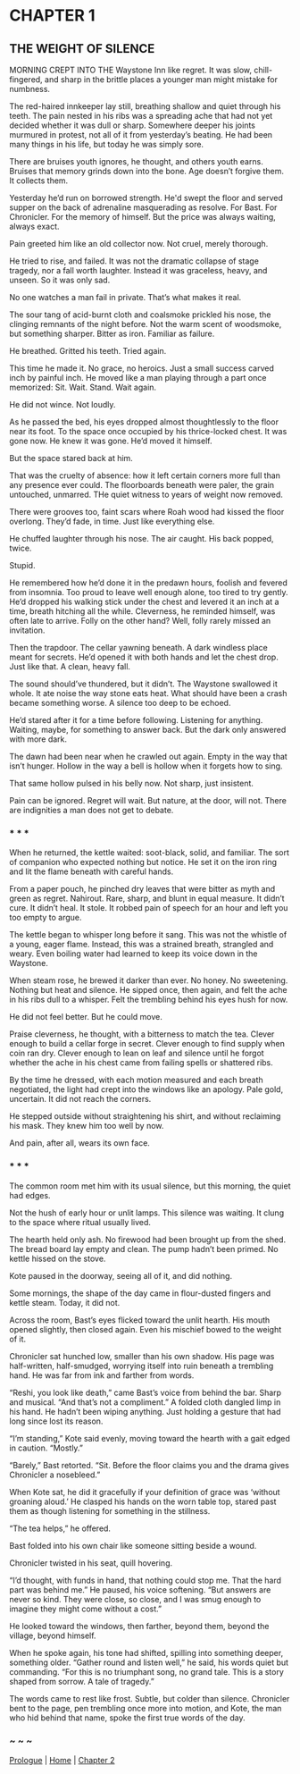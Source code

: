 # CHAPTER 1  

## THE WEIGHT OF SILENCE  

MORNING CREPT INTO THE Waystone Inn like regret. It was slow, chill-fingered, and sharp in the brittle places a younger man might mistake for numbness.

The red-haired innkeeper lay still, breathing shallow and quiet through his teeth. The pain nested in his ribs was a spreading ache that had not yet decided whether it was dull or sharp. Somewhere deeper his joints murmured in protest, not all of it from yesterday’s beating. He had been many things in his life, but today he was simply sore.

There are bruises youth ignores, he thought, and others youth earns. Bruises that memory grinds down into the bone. Age doesn’t forgive them. It collects them.

Yesterday he’d run on borrowed strength. He'd swept the floor and served supper on the back of adrenaline masquerading as resolve. For Bast. For Chronicler. For the memory of himself. But the price was always waiting, always exact.

Pain greeted him like an old collector now. Not cruel, merely thorough.

He tried to rise, and failed. It was not the dramatic collapse of stage tragedy, nor a fall worth laughter. Instead it was graceless, heavy, and unseen. So it was only sad.

No one watches a man fail in private. That’s what makes it real.

The sour tang of acid-burnt cloth and coalsmoke prickled his nose, the clinging remnants of the night before. Not the warm scent of woodsmoke, but something sharper. Bitter as iron. Familiar as failure.

He breathed. Gritted his teeth. Tried again.

This time he made it. No grace, no heroics. Just a small success carved inch by painful inch. He moved like a man playing through a part once memorized: Sit. Wait. Stand. Wait again.

He did not wince. Not loudly.

As he passed the bed, his eyes dropped almost thoughtlessly to the floor near its foot. To the space once occupied by his thrice-locked chest. It was gone now. He knew it was gone. He’d moved it himself.

But the space stared back at him.

That was the cruelty of absence: how it left certain corners more full than any presence ever could. The floorboards beneath were paler, the grain untouched, unmarred. THe quiet witness to years of weight now removed.

There were grooves too, faint scars where Roah wood had kissed the floor overlong. They’d fade, in time. Just like everything else.

He chuffed laughter through his nose. The air caught. His back popped, twice.

Stupid.

He remembered how he’d done it in the predawn hours, foolish and fevered from insomnia. Too proud to leave well enough alone, too tired to try gently. He’d dropped his walking stick under the chest and levered it an inch at a time, breath hitching all the while. Cleverness, he reminded himself, was often late to arrive. Folly on the other hand? Well, folly rarely missed an invitation.

Then the trapdoor. The cellar yawning beneath. A dark windless place meant for secrets. He’d opened it with both hands and let the chest drop. Just like that. A clean, heavy fall.

The sound should’ve thundered, but it didn’t. The Waystone swallowed it whole. It ate noise the way stone eats heat. What should have been a crash became something worse. A silence too deep to be echoed.

He’d stared after it for a time before following. Listening for anything. Waiting, maybe, for something to answer back. But the dark only answered with more dark.

The dawn had been near when he crawled out again. Empty in the way that isn’t hunger. Hollow in the way a bell is hollow when it forgets how to sing.

That same hollow pulsed in his belly now. Not sharp, just insistent.

Pain can be ignored. Regret will wait. But nature, at the door, will not. There are indignities a man does not get to debate.

### * * *

When he returned, the kettle waited: soot-black, solid, and familiar. The sort of companion who expected nothing but notice. He set it on the iron ring and lit the flame beneath with careful hands.

From a paper pouch, he pinched dry leaves that were bitter as myth and green as regret. Nahirout. Rare, sharp, and blunt in equal measure. It didn’t cure. It didn’t heal. It stole. It robbed pain of speech for an hour and left you too empty to argue.

The kettle began to whisper long before it sang. This was not the whistle of a young, eager flame. Instead, this was a strained breath, strangled and weary. Even boiling water had learned to keep its voice down in the Waystone.

When steam rose, he brewed it darker than ever. No honey. No sweetening. Nothing but heat and silence. He sipped once, then again, and felt the ache in his ribs dull to a whisper. Felt the trembling behind his eyes hush for now.

He did not feel better. But he could move.

Praise cleverness, he thought, with a bitterness to match the tea. Clever enough to build a cellar forge in secret. Clever enough to find supply when coin ran dry. Clever enough to lean on leaf and silence until he forgot whether the ache in his chest came from failing spells or shattered ribs.

By the time he dressed, with each motion measured and each breath negotiated, the light had crept into the windows like an apology. Pale gold, uncertain. It did not reach the corners.

He stepped outside without straightening his shirt, and without reclaiming his mask. They knew him too well by now.

And pain, after all, wears its own face. 

### * * *

The common room met him with its usual silence, but this morning, the quiet had edges.

Not the hush of early hour or unlit lamps. This silence was waiting. It clung to the space where ritual usually lived.

The hearth held only ash. No firewood had been brought up from the shed. The bread board lay empty and clean. The pump hadn’t been primed. No kettle hissed on the stove.

Kote paused in the doorway, seeing all of it, and did nothing.

Some mornings, the shape of the day came in flour-dusted fingers and kettle steam. Today, it did not.

Across the room, Bast’s eyes flicked toward the unlit hearth. His mouth opened slightly, then closed again. Even his mischief bowed to the weight of it. 

Chronicler sat hunched low, smaller than his own shadow. His page was half-written, half-smudged, worrying itself into ruin beneath a trembling hand. He was far from ink and farther from words.

“Reshi, you look like death,” came Bast’s voice from behind the bar. Sharp and musical. “And that’s not a compliment.” A folded cloth dangled limp in his hand. He hadn’t been wiping anything. Just holding a gesture that had long since lost its reason.

“I’m standing,” Kote said evenly, moving toward the hearth with a gait edged in caution. “Mostly.”

“Barely,” Bast retorted. “Sit. Before the floor claims you and the drama gives Chronicler a nosebleed.”

When Kote sat, he did it gracefully if your definition of grace was ‘without groaning aloud.’ He clasped his hands on the worn table top, stared past them as though listening for something in the stillness.

“The tea helps,” he offered.

Bast folded into his own chair like someone sitting beside a wound.

Chronicler twisted in his seat, quill hovering.

“I’d thought, with funds in hand, that nothing could stop me. That the hard part was behind me.” He paused, his voice softening. “But answers are never so kind. They were close, so close, and I was smug enough to imagine they might come without a cost.”

He looked toward the windows, then farther, beyond them, beyond the village, beyond himself.

When he spoke again, his tone had shifted, spilling into something deeper, something older. “Gather round and listen well,” he said, his words quiet but commanding. “For this is no triumphant song, no grand tale. This is a story shaped from sorrow. A tale of tragedy.”  

The words came to rest like frost. Subtle, but colder than silence. Chronicler bent to the page, pen trembling once more into motion, and Kote, the man who hid behind that name, spoke the first true words of the day.  

### ~ ~ ~

[Prologue](Prologue.md) | [Home](../) | [Chapter 2](CHAPTER_02.md)
